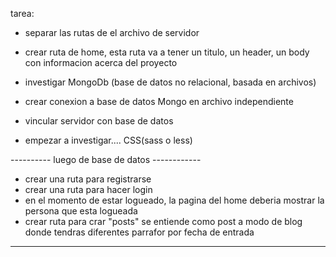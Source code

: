 tarea:

* separar las rutas de el archivo de servidor
* crear ruta de home, esta ruta va a tener un titulo, un header, un body con informacion acerca del proyecto


* investigar MongoDb (base de datos no relacional, basada en archivos)

* crear conexion a base de datos Mongo en archivo independiente
* vincular servidor con base de datos
* empezar a investigar.... CSS(sass o less)

---------- luego de base de datos ------------

* crear una ruta para registrarse
* crear una ruta para hacer login
* en el momento de estar logueado, la pagina del home deberia mostrar la persona que esta logueada
* crear ruta para crar "posts" se entiende como post a modo de blog donde tendras diferentes parrafor por fecha de entrada

-----------------------------------------------
